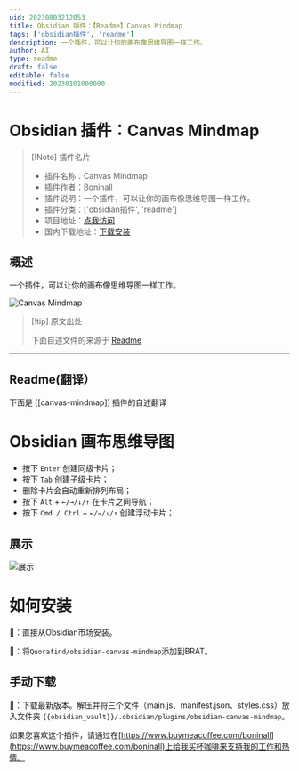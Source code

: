 ```yaml
---
uid: 20230803212053
title: Obsidian 插件：【Readme】Canvas Mindmap
tags: ['obsidian插件', 'readme']
description: 一个插件，可以让你的画布像思维导图一样工作。
author: AI
type: readme
draft: false
editable: false
modified: 20230101000000
---
```


# Obsidian 插件：Canvas Mindmap

> [!Note] 插件名片
> - 插件名称：Canvas Mindmap
> - 插件作者：Boninall
> - 插件说明：一个插件，可以让你的画布像思维导图一样工作。
> - 插件分类：['obsidian插件', 'readme']
> - 项目地址：[点我访问](https://github.com/Quorafind/Obsidian-Canvas-MindMap)
> - 国内下载地址：[下载安装](https://pkmer.cn/products/plugin/pluginMarket/?canvas-mindmap)

## 概述

一个插件，可以让你的画布像思维导图一样工作。

![Canvas Mindmap](https://cdn.pkmer.cn/covers/canvas-mindmap_new.gif!pkmer)

> [!tip] 原文出处
> 
>下面自述文件的来源于 [Readme](https://ghproxy.net/https://raw.githubusercontent.com/Quorafind/Obsidian-Canvas-MindMap/master/README.md)
> 

---

## Readme(翻译）

下面是 [[canvas-mindmap]] 插件的自述翻译



# Obsidian 画布思维导图

- 按下 `Enter` 创建同级卡片；
- 按下 `Tab` 创建子级卡片；
- 删除卡片会自动重新排列布局；
- 按下 `Alt` + `←/→/↓/↑` 在卡片之间导航；
- 按下 `Cmd / Ctrl` + `←/→/↓/↑` 创建浮动卡片；

## 展示

![展示](https://raw.githubusercontent.com/Quorafind/obsidian-canvas-mindmap/master/showcase.gif)

# 如何安装

💜：直接从Obsidian市场安装。

🚗：将`Quorafind/obsidian-canvas-mindmap`添加到BRAT。

## 手动下载

🚚：下载最新版本。解压并将三个文件（main.js、manifest.json、styles.css）放入文件夹 `{{obsidian_vault}}/.obsidian/plugins/obsidian-canvas-mindmap`。

如果您喜欢这个插件，请通过在[https://www.buymeacoffee.com/boninall](https://www.buymeacoffee.com/boninall)上给我买杯咖啡来支持我的工作和热情。





